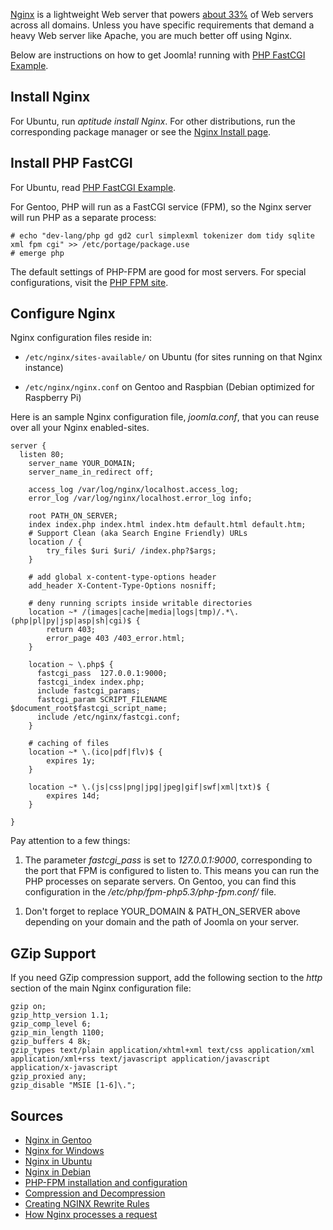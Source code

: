 <!-- Filename: Nginx / Display title: Nginx -->

<a href="http://nginx.org/" class="external text" target="_blank"
rel="nofollow noreferrer noopener">Nginx</a> is a lightweight Web server
that powers
<a href="https://en.wikipedia.org/wiki/Nginx" class="external text"
target="_blank" rel="nofollow noreferrer noopener">about 33%</a> of Web
servers across all domains. Unless you have specific requirements that
demand a heavy Web server like Apache, you are much better off using
Nginx.

Below are instructions on how to get Joomla! running with <a
href="https://www.nginx.com/resources/wiki/start/topics/examples/phpfcgi/"
class="external text" target="_blank"
rel="nofollow noreferrer noopener">PHP FastCGI Example</a>.

## Install Nginx

For Ubuntu, run *aptitude install Nginx*. For other distributions, run
the corresponding package manager or see the <a
href="https://www.nginx.com/resources/wiki/start/topics/tutorials/install/"
class="external text" target="_blank"
rel="nofollow noreferrer noopener">Nginx Install page</a>.

## Install PHP FastCGI

For Ubuntu, read <a
href="https://www.nginx.com/resources/wiki/start/topics/examples/phpfcgi/"
class="external text" target="_blank"
rel="nofollow noreferrer noopener">PHP FastCGI Example</a>.

For Gentoo, PHP will run as a FastCGI service (FPM), so the Nginx server
will run PHP as a separate process:

    # echo "dev-lang/php gd gd2 curl simplexml tokenizer dom tidy sqlite xml fpm cgi" >> /etc/portage/package.use
    # emerge php

The default settings of PHP-FPM are good for most servers. For special
configurations, visit the
<a href="http://php.net/manual/en/install.fpm.php" class="external text"
target="_blank" rel="nofollow noreferrer noopener">PHP FPM site</a>.

## Configure Nginx

Nginx configuration files reside in:

- `/etc/nginx/sites-available/` on Ubuntu (for sites running on that
  Nginx instance)

<!-- -->

- `/etc/nginx/nginx.conf` on Gentoo and Raspbian (Debian optimized for
  Raspberry Pi)

Here is an sample Nginx configuration file, *joomla.conf*, that you can
reuse over all your Nginx enabled-sites.

    server {
      listen 80;
        server_name YOUR_DOMAIN;
        server_name_in_redirect off;

        access_log /var/log/nginx/localhost.access_log;
        error_log /var/log/nginx/localhost.error_log info;

        root PATH_ON_SERVER;
        index index.php index.html index.htm default.html default.htm;
        # Support Clean (aka Search Engine Friendly) URLs
        location / {
            try_files $uri $uri/ /index.php?$args;
        }

        # add global x-content-type-options header
        add_header X-Content-Type-Options nosniff;

        # deny running scripts inside writable directories
        location ~* /(images|cache|media|logs|tmp)/.*\.(php|pl|py|jsp|asp|sh|cgi)$ {
            return 403;
            error_page 403 /403_error.html;
        }

        location ~ \.php$ {
          fastcgi_pass  127.0.0.1:9000;
          fastcgi_index index.php;
          include fastcgi_params;
          fastcgi_param SCRIPT_FILENAME $document_root$fastcgi_script_name;
          include /etc/nginx/fastcgi.conf;
        }

        # caching of files 
        location ~* \.(ico|pdf|flv)$ {
            expires 1y;
        }

        location ~* \.(js|css|png|jpg|jpeg|gif|swf|xml|txt)$ {
            expires 14d;
        }

    }

Pay attention to a few things:

1.  The parameter *fastcgi_pass* is set to *127.0.0.1:9000*,
    corresponding to the port that FPM is configured to listen to. This
    means you can run the PHP processes on separate servers. On Gentoo,
    you can find this configuration in the
    */etc/php/fpm-php5.3/php-fpm.conf/* file.

<!-- -->

1.  Don't forget to replace YOUR_DOMAIN & PATH_ON_SERVER above depending
    on your domain and the path of Joomla on your server.

## GZip Support

If you need GZip compression support, add the following section to the
*http* section of the main Nginx configuration file:

    gzip on;
    gzip_http_version 1.1;
    gzip_comp_level 6;
    gzip_min_length 1100;
    gzip_buffers 4 8k;
    gzip_types text/plain application/xhtml+xml text/css application/xml application/xml+rss text/javascript application/javascript application/x-javascript
    gzip_proxied any;
    gzip_disable "MSIE [1-6]\.";

## Sources

- <a href="https://wiki.gentoo.org/wiki/Nginx" class="external text"
  target="_blank" rel="nofollow noreferrer noopener">Nginx in Gentoo</a>
- <a href="https://kevinworthington.com/nginx-for-windows/"
  class="external text" target="_blank"
  rel="nofollow noreferrer noopener">Nginx for Windows</a>
- <a
  href="https://ubuntu.com/tutorials/install-and-configure-nginx#1-overview"
  class="external text" target="_blank"
  rel="nofollow noreferrer noopener">Nginx in Ubuntu</a>
- <a
  href="https://www.debianadmin.com/howto-install-nginx-webserver-in-debian.html"
  class="external text" target="_blank"
  rel="nofollow noreferrer noopener">Nginx in Debian</a>
- <a href="https://www.php.net/manual/en/install.fpm.php"
  class="external text" target="_blank"
  rel="nofollow noreferrer noopener">PHP-FPM installation and
  configuration</a>
- <a
  href="https://docs.nginx.com/nginx/admin-guide/web-server/compression/"
  class="external text" target="_blank"
  rel="nofollow noreferrer noopener">Compression and Decompression</a>
- <a href="https://www.nginx.com/blog/creating-nginx-rewrite-rules/"
  class="external text" target="_blank"
  rel="nofollow noreferrer noopener">Creating NGINX Rewrite Rules</a>
- <a href="http://nginx.org/en/docs/http/request_processing.html"
  class="external text" target="_blank"
  rel="nofollow noreferrer noopener">How Nginx processes a request</a>
